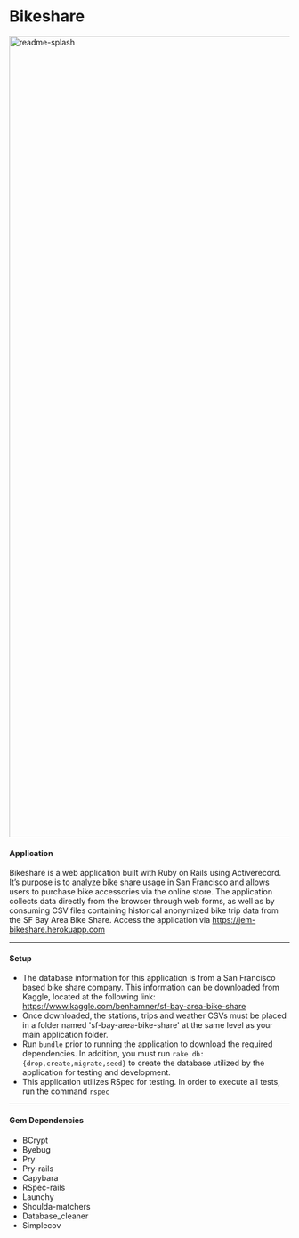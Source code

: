 # Bikeshare
<img width="1440" alt="readme-splash" src="https://user-images.githubusercontent.com/33355897/43535327-e3623b4c-9576-11e8-9b41-48c3e419373b.png">

#### Application
Bikeshare is a web application built with Ruby on Rails using Activerecord. It’s purpose is to analyze bike share usage in San Francisco and allows users to purchase bike accessories via the online store. The application collects data directly from the browser through web forms, as well as by consuming CSV files containing historical anonymized bike trip data from the SF Bay Area Bike Share. Access the application via <https://jem-bikeshare.herokuapp.com>

---
#### Setup
- The database information for this application is from a San Francisco based bike share company.  This information can be downloaded from Kaggle, located at the following link: <https://www.kaggle.com/benhamner/sf-bay-area-bike-share>
- Once downloaded, the stations, trips and weather CSVs must be placed in a folder named 'sf-bay-area-bike-share' at the same level as your main application folder.
- Run ``bundle`` prior to running the application to download the required dependencies.  In addition, you must run ``rake db:{drop,create,migrate,seed}`` to create the database utilized by the application for testing and development.  
- This application utilizes RSpec for testing.  In order to execute all tests, run the command ``rspec``

---

#### Gem Dependencies
- BCrypt
- Byebug
- Pry
- Pry-rails
- Capybara
- RSpec-rails
- Launchy
- Shoulda-matchers
- Database_cleaner
- Simplecov
